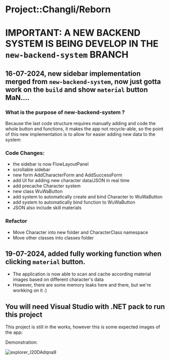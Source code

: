 # Project::Changli/Reborn
# IMPORTANT: A NEW BACKEND SYSTEM IS BEING DEVELOP IN THE `new-backend-system` BRANCH

## 16-07-2024, new sidebar implementation merged from `new-backend-system`, now just gotta work on the `build` and show `material` button MaN....
### What is the purpose of new-backend-system ?
Because the last code structure requires manually adding and code the whole button and functions, it makes the app not recycle-able, so the point of this new implementation is to allow for easier adding new data to the system

### Code Changes:
- the sidebar is now FlowLayoutPanel
- scrollable sidebar
- new form AddCharacterForm and AddSuccessForm
- add UI for adding new character data/JSON in real time
- add precache Character system
- new class WuWaButton
- add system to automatically create and bind Character to WuWaButton
- add system to automatically bind function to WuWaButton
- JSON also include skill materials

### Refactor
- Move Character into new folder and CharacterClass namespace
- Move other classes into classes folder

## 19-07-2024, added fully working function when clicking `material` button.
- The application is now able to scan and cache according material images based on different character's data
- However, there are some memory leaks here and there, but we're workking on it :)

## You will need Visual Studio with .NET pack to run this project
This project is still in the works, however this is some expected images of the app:

Demonstration:

![explorer_I20DAdqna9](https://github.com/user-attachments/assets/5609e920-a960-46cb-bb53-726adca10b89)

